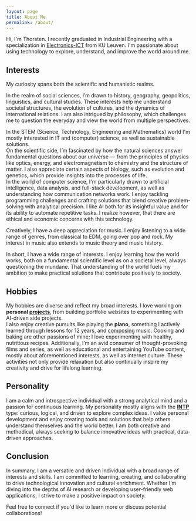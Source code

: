 ```yaml
---
layout: page
title: About Me
permalink: /about/
---
```


Hi, I'm Thorsten. 
I recently graduated in Industrial Engineering with a specialization in [Electronics-ICT](https://onderwijsaanbod.kuleuven.be/opleidingen/n/SC_57372443.htm) from KU Leuven. I'm passionate about using technology to explore, understand, and improve the world around me.

## Interests

My curiosity spans both the scientific and humanistic realms. 

In the realm of social sciences, I’m drawn to history, geography, geopolitics, linguistics, and cultural studies. These interests help me understand societal structures, the evolution of cultures, and the dynamics of international relations. I am also intrigued by philosophy, which challenges me to question the everyday and view the world from multiple perspectives.  

In the STEM (Science, Technology, Engineering and Mathematics) world I'm mostly interested in IT and (computer) science, as well as sustainable solutions.  
On the scientific side, I’m fascinated by how the natural sciences answer fundamental questions about our universe — from the principles of physics like optics, energy, and electromagnetism to chemistry and the structure of matter. I also appreciate certain aspects of biology, such as evolution and genetics, which provide insights into the processes of life.  
In the world of computer science, I'm particularly drawn to artificial intelligence, data analysis, and full-stack development, as well as understanding how communication networks work. I enjoy tackling programming challenges and crafting solutions that blend creative problem-solving with analytical precision. I like AI both for its insightful value and for its ability to automate repetitive tasks. I realize however, that there are ethical and economic concerns with this technology.  

Creatively, I have a deep appreciation for music. I enjoy listening to a wide range of genres, from classical to EDM, going over pop and rock. My interest in music also extends to music theory and music history.  

In short, I have a wide range of interests. I enjoy learning how the world works, both on a fundamental scientific level as on a societal level, always questioning the mundane. That understanding of the world fuels my ambition to make practical solutions that contribute positively to society.  

## Hobbies
My hobbies are diverse and reflect my broad interests.
I love working on **personal [projects](projects.md)**, from building portfolio websites to experimenting with AI-driven side projects.  
I also enjoy creative pursuits like playing the **piano**, something I actively learned through lessons for 12 years, and [composing](https://musescore.com/user/7253706) music. Cooking and baking are other passions of mine; I love experimenting with healthy, nutritious recipes. Additionally, I’m an avid consumer of thought-provoking films and series, as well as educational and entertaining YouTube content, mostly about aforementioned interests, as well as internet culture. These activities not only provide relaxation but also continually inspire my creativity and drive for lifelong learning.

## Personality
I am a calm and introspective individual with a strong analytical mind and a passion for continuous learning. My personality mostly aligns with the **[INTP](https://www.16personalities.com/intp-personality)** type: curious, logical, and driven to explore complex ideas. I value personal development and enjoy creating tools and solutions that help others understand themselves and the world better. I am both creative and methodical, always seeking to balance innovative ideas with practical, data-driven approaches.

## Conclusion
In summary, I am a versatile and driven individual with a broad range of interests and skills. I am committed to learning, creating, and collaborating to drive technological innovation and cultural enrichment. Whether I’m diving into the depths of AI research or developing user-friendly web applications, I strive to make a positive impact on society.  

Feel free to connect if you'd like to learn more or discuss potential collaborations!
